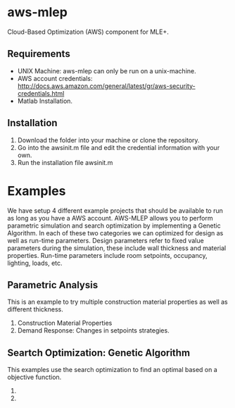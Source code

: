 aws-mlep
========

Cloud-Based Optimization (AWS) component for MLE+.

Requirements
------------
* UNIX Machine: aws-mlep can only be run on a unix-machine.  
* AWS account credentials: http://docs.aws.amazon.com/general/latest/gr/aws-security-credentials.html
* Matlab Installation.  

Installation
------------
1. Download the folder into your machine or clone the repository. 
2. Go into the awsinit.m file and edit the credential information with your own. 
3. Run the installation file awsinit.m 


Examples
========
We have setup 4 different example projects that should be available to run as long as you have a AWS account. AWS-MLEP allows you to perform parametric simulation and search optimization by implementing a Genetic Algorithm. In each of these two categories we can optimized for design as well as run-time parameters. Design parameters refer to fixed value parameters during the simulation, these include wall thickness and material properties. Run-time parameters include room setpoints, occupancy, lighting, loads, etc.    
 
Parametric Analysis
-------------------
This is an example to try multiple construction material properties as well as different thickness. 

1. Construction Material Properties
2. Demand Response: Changes in setpoints strategies. 

Seartch Optimization: Genetic Algorithm
--------------------------------------
This examples use the search optimization to find an optimal based on a objective function. 

1. 
2. 
